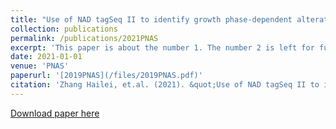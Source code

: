 ```yaml
---
title: "Use of NAD tagSeq II to identify growth phase-dependent alterations in E. coli RNA NAD+ capping"
collection: publications
permalink: /publications/2021PNAS
excerpt: 'This paper is about the number 1. The number 2 is left for future work.'
date: 2021-01-01
venue: 'PNAS'
paperurl: '[2019PNAS](/files/2019PNAS.pdf)'
citation: 'Zhang Hailei, et.al. (2021). &quot;Use of NAD tagSeq II to identify growth phase-dependent alterations in E. coli RNA NAD+ capping.&quot; <i>PNAS</i>. 1(1).'
---
```

[Download paper here](https://rocketjishao.github.io/files/2021PNAS.pdf)
